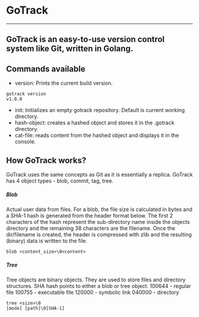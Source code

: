 # GoTrack
---
GoTrack is an easy-to-use version control system like Git, written in Golang.
---
## Commands available
- version: Prints the current build version.
```console
gotrack version
v1.0.0
```

- init: Initializes an empty gotrack repository. Default is current working directory.
- hash-object: creates a hashed object and stores it in the .gotrack directory.
- cat-file: reads content from the hashed object and displays it in the console.


## How GoTrack works?
GoTrack uses the same concepts as Git as it is essentially a replica.
GoTrack has 4 object types - blob, commit, tag, tree.

##### Blob
Actual user data from files.
For a blob, the file size is calculated in bytes and a SHA-1 hash is generated from the header format below.
The first 2 characters of the hash represent the sub-directory name inside the objects directory and the remaining 38 characters are the filename.
Once the dir/filename is created, the header is compressed with zlib and the resulting (binary) data is written to the file.
```
blob <content_size>\0<content>
```

##### Tree
Tree objects are binary objects. They are used to store files and directory structures.
SHA hash points to either a blob or tree object.
100644 - regular file
100755 - executable file
120000 - symbolic link
040000 - directory
```
tree <size>\0
[mode] [path]\0[SHA-1]
```